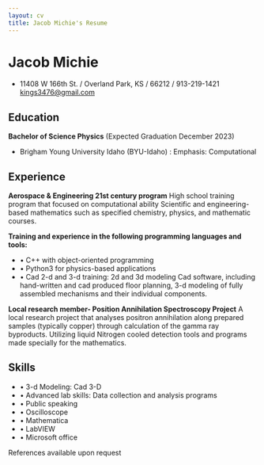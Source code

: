```yaml
---
layout: cv
title: Jacob Michie's Resume
---
```

# Jacob Michie

- 11408 W 166th St. / Overland Park, KS / 66212 / 913-219-1421 kings3476@gmail.com

<!-- https://www.monique.tech/the-art-of-markdown -->

## Education

__Bachelor of Science Physics__ (Expected Graduation December 2023)
- Brigham Young University Idaho (BYU-Idaho) : Emphasis: Computational

## Experience

__Aerospace & Engineering 21st century program__ 
High school training program that focused on computational ability Scientific and engineering-based mathematics such as specified chemistry, physics, and mathematic courses.

__Training and experience in the following programming languages and tools:__
- •	C++ with object-oriented programming
- •	Python3 for physics-based applications
- •	Cad 2-d and 3-d training: 2d and 3d modeling Cad software, including hand-written and cad produced floor planning, 3-d modeling of fully assembled mechanisms and their individual components.

__Local research member- Position Annihilation Spectroscopy Project__
A local research project that analyses positron annihilation along prepared samples (typically copper) through calculation of the gamma ray byproducts. Utilizing liquid Nitrogen cooled detection tools and programs made specially for the mathematics.

## Skills

- •	3-d Modeling: Cad 3-D
- •	Advanced lab skills: Data collection and analysis programs
- •	Public speaking
- •	Oscilloscope
- •	Mathematica
- •	LabVIEW
- •	Microsoft office
 
References available upon request


<!-- ### Footer

Last updated: May 2013 -->


